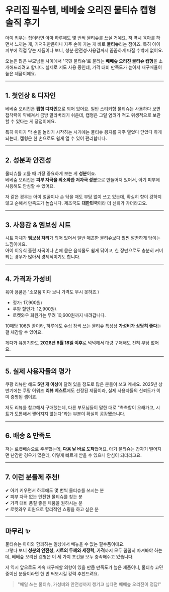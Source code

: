 # 우리집 필수템, **베베숲 오리진 물티슈 캡형** 솔직 후기

아이 키우는 집이라면 아마 하루에도 몇 번씩 물티슈를 쓰실 거예요. 저 역시
육아를 하면서 느끼는 게, 기저귀만큼이나 자주 손이 가는 게 바로
**물티슈**라는 점이죠. 특히 아이 피부에 직접 닿는 제품이다 보니,
성분·안전성·사용감까지 꼼꼼하게 따질 수밖에 없어요.

오늘은 많은 부모님들 사이에서 '국민 물티슈'로 불리는 **베베숲 오리진
물티슈 캡형**을 소개해드리려고 합니다. 실제로 저도 사용 중인데, 가격
대비 만족도가 높아서 재구매율이 높은 제품이에요.

------------------------------------------------------------------------

## 1. 첫인상 & 디자인

베베숲 오리진은 **캡형 디자인**으로 되어 있어요. 일반 스티커형 물티슈는
사용하다 보면 접착력이 약해져서 금방 말라버리기 쉬운데, 캡형은 그럴
염려가 적고 위생적으로 보관할 수 있다는 게 장점이에요.

특히 아이가 막 손을 놀리기 시작하는 시기에는 물티슈 봉지를 자주 열었다
닫았다 하게 되는데, 캡형은 한 손으로도 쉽게 열 수 있어 편리합니다.

------------------------------------------------------------------------

## 2. 성분과 안전성

물티슈를 고를 때 가장 중요하게 보는 게 **성분**이죠.\
베베숲 오리진은 **피부 자극을 최소화한 저자극 성분**으로 만들어져
있어서, 아기 피부에 사용해도 안심할 수 있어요.

저 같은 경우는 아이 얼굴이나 손 닦을 때도 부담 없이 쓰고 있는데, 확실히
향이 강하지 않고 순해서 만족도가 높습니다. 제조국도 **대한민국**이라 더
신뢰가 가더라고요.

------------------------------------------------------------------------

## 3. 사용감 & 엠보싱 시트

시트 자체가 **엠보싱 처리**가 되어 있어서 일반 매끈한 물티슈보다 훨씬
깔끔하게 닦이는 느낌이에요.\
아이 이유식 흘린 자국이나 손에 묻은 음식물도 쉽게 닦이고, 한 장만으로도
충분히 커버되는 경우가 많아서 경제적이기도 합니다.

------------------------------------------------------------------------

## 4. 가격과 가성비

육아 용품은 '소모품'이다 보니 가격도 무시 못하죠.\
- 정가: 17,900원\
- 쿠팡 할인가: 12,900원\
- 로켓와우 회원가는 무려 10,600원까지 내려갑니다.

10매당 106원 꼴이라, 하루에도 수십 장씩 쓰는 물티슈 특성상 **가성비가
상당히 좋다**는 걸 체감할 수 있어요.

게다가 유통기한도 **2026년 8월 18일 이후**로 넉넉해서 대량 구매해도 전혀
부담 없어요.

------------------------------------------------------------------------

## 5. 실제 사용자들의 평가

쿠팡 리뷰만 해도 **5만 개 이상**이 달려 있을 정도로 많은 분들이 쓰고
계세요. 2025년 상반기에는 쿠팡 어워즈 **리뷰 베스트**에도 선정된
제품이라, 실제 사용자들의 신뢰도가 이미 증명된 셈이죠.

저도 리뷰를 참고해서 구매했는데, 다른 부모님들이 말한 대로 "촉촉함이
오래가고, 시트가 도톰해서 찢어지지 않는다"라는 부분이 확실히
공감됐습니다.

------------------------------------------------------------------------

## 6. 배송 & 만족도

저는 로켓배송으로 주문했는데, **다음 날 바로 도착**했어요. 아기 물티슈는
갑자기 떨어지면 난감한 경우가 많은데, 이렇게 빠르게 받을 수 있으니
안심이 되더라고요.

------------------------------------------------------------------------

## 7. 이런 분들께 추천!

✔ 아기 키우면서 하루에도 몇 번씩 물티슈를 쓰시는 분\
✔ 피부 자극 없는 안전한 물티슈를 찾는 분\
✔ 가격 대비 품질 좋은 제품을 원하시는 분\
✔ 로켓와우 회원으로 합리적인 쇼핑을 하고 싶은 분

------------------------------------------------------------------------

## 마무리 ✨

물티슈는 아이와 함께하는 일상에서 빼놓을 수 없는 필수품이에요.\
그렇다 보니 **성분의 안전성, 시트의 두께와 세정력, 가격**까지 모두
꼼꼼히 따져봐야 하는데, 베베숲 오리진 캡형은 이 세 가지 조건을 모두
충족해주고 있습니다.

저 역시 앞으로도 계속 재구매할 의향이 있을 만큼 만족도가 높은 제품이니,
물티슈 고민 중이신 분들이라면 한 번 써보시길 강력 추천드려요.

> "매일 쓰는 물티슈, 가성비와 안전성까지 챙기고 싶다면 베베숲 오리진이
> 정답!"

